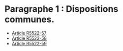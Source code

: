 #  Paragraphe 1 : Dispositions communes.

* [Article R5522-57](./LEGIARTI000018524462.md)
* [Article R5522-58](./LEGIARTI000018524460.md)
* [Article R5522-59](./LEGIARTI000018524458.md)
